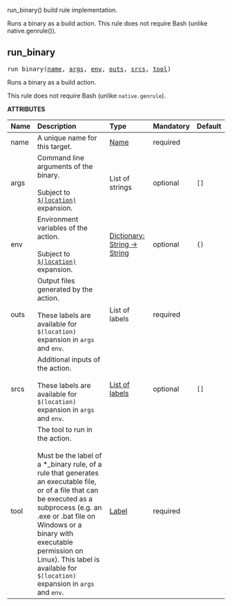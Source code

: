 <!-- Generated with Stardoc: http://skydoc.bazel.build -->


run_binary() build rule implementation.

Runs a binary as a build action. This rule does not require Bash (unlike native.genrule()).


<a id="run_binary"></a>

## run_binary

<pre>
run_binary(<a href="#run_binary-name">name</a>, <a href="#run_binary-args">args</a>, <a href="#run_binary-env">env</a>, <a href="#run_binary-outs">outs</a>, <a href="#run_binary-srcs">srcs</a>, <a href="#run_binary-tool">tool</a>)
</pre>

Runs a binary as a build action.

This rule does not require Bash (unlike `native.genrule`).

**ATTRIBUTES**


| Name  | Description | Type | Mandatory | Default |
| :------------- | :------------- | :------------- | :------------- | :------------- |
| <a id="run_binary-name"></a>name |  A unique name for this target.   | <a href="https://bazel.build/concepts/labels#target-names">Name</a> | required |  |
| <a id="run_binary-args"></a>args |  Command line arguments of the binary.<br><br>Subject to [<code>$(location)</code>](https://bazel.build/reference/be/make-variables#predefined_label_variables) expansion.   | List of strings | optional | <code>[]</code> |
| <a id="run_binary-env"></a>env |  Environment variables of the action.<br><br>Subject to  [<code>$(location)</code>](https://bazel.build/reference/be/make-variables#predefined_label_variables) expansion.   | <a href="https://bazel.build/rules/lib/dict">Dictionary: String -> String</a> | optional | <code>{}</code> |
| <a id="run_binary-outs"></a>outs |  Output files generated by the action.<br><br>These labels are available for <code>$(location)</code> expansion in <code>args</code> and <code>env</code>.   | List of labels | required |  |
| <a id="run_binary-srcs"></a>srcs |  Additional inputs of the action.<br><br>These labels are available for <code>$(location)</code> expansion in <code>args</code> and <code>env</code>.   | <a href="https://bazel.build/concepts/labels">List of labels</a> | optional | <code>[]</code> |
| <a id="run_binary-tool"></a>tool |  The tool to run in the action.<br><br>Must be the label of a *_binary rule, of a rule that generates an executable file, or of a file that can be executed as a subprocess (e.g. an .exe or .bat file on Windows or a binary with executable permission on Linux). This label is available for <code>$(location)</code> expansion in <code>args</code> and <code>env</code>.   | <a href="https://bazel.build/concepts/labels">Label</a> | required |  |


